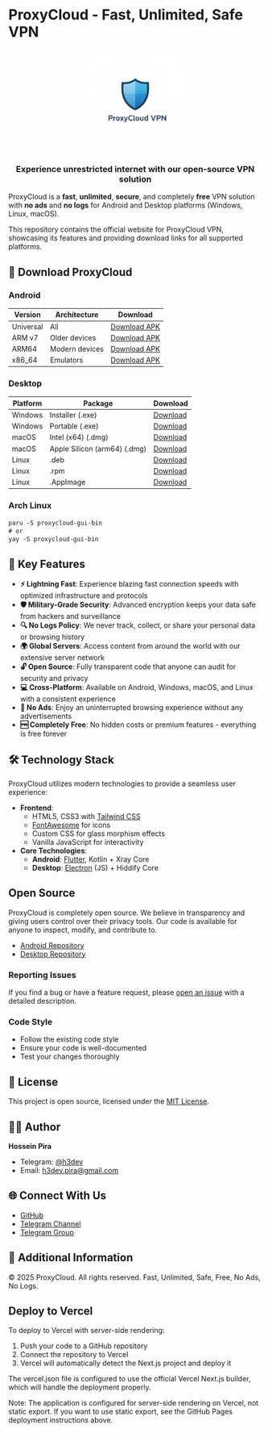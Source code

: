 # ProxyCloud - Fast, Unlimited, Safe VPN

<p align="center">
  <img src="public/images/logo.jpg" alt="ProxyCloud Logo" width="200">
</p>

<h3 align="center">Experience unrestricted internet with our open-source VPN solution</h3>

ProxyCloud is a **fast**, **unlimited**, **secure**, and completely **free** VPN solution with **no ads** and **no logs** for Android and Desktop platforms (Windows, Linux, macOS).

This repository contains the official website for ProxyCloud VPN, showcasing its features and providing download links for all supported platforms.

## 📲 Download ProxyCloud

### Android
| Version | Architecture | Download |
|---------|--------------|----------|
| Universal | All | [Download APK](https://github.com/code3-dev/ProxyCloud/releases/latest/download/proxycloud-universal.apk) |
| ARM v7 | Older devices | [Download APK](https://github.com/code3-dev/ProxyCloud/releases/latest/download/proxycloud-armeabi-v7a.apk) |
| ARM64 | Modern devices | [Download APK](https://github.com/code3-dev/ProxyCloud/releases/latest/download/proxycloud-arm64-v8a.apk) |
| x86_64 | Emulators | [Download APK](https://github.com/code3-dev/ProxyCloud/releases/latest/download/proxycloud-x86_64.apk) |

### Desktop
| Platform | Package | Download |
|----------|---------|----------|
| Windows | Installer (.exe) | [Download](https://github.com/code3-dev/ProxyCloud-GUI/releases/latest/download/proxycloud-gui-win-x64.exe) |
| Windows | Portable (.exe) | [Download](https://github.com/code3-dev/ProxyCloud-GUI/releases/latest/download/proxycloud-gui-win-portable.exe) |
| macOS | Intel (x64) (.dmg) | [Download](https://github.com/code3-dev/ProxyCloud-GUI/releases/latest/download/proxycloud-gui-mac-x64.dmg) |
| macOS | Apple Silicon (arm64) (.dmg) | [Download](https://github.com/code3-dev/ProxyCloud-GUI/releases/latest/download/proxycloud-gui-mac-arm64.dmg) |
| Linux | .deb | [Download](https://github.com/code3-dev/ProxyCloud-GUI/releases/latest/download/proxycloud-gui-linux-amd64.deb) |
| Linux | .rpm | [Download](https://github.com/code3-dev/ProxyCloud-GUI/releases/latest/download/proxycloud-gui-linux-x86_64.rpm) |
| Linux | .AppImage | [Download](https://github.com/code3-dev/ProxyCloud-GUI/releases/latest/download/proxycloud-gui-linux-x86_64.AppImage) |

### Arch Linux
```
paru -S proxycloud-gui-bin
# or
yay -S proxycloud-gui-bin
```

## 🌟 Key Features

- **⚡ Lightning Fast**: Experience blazing fast connection speeds with optimized infrastructure and protocols
- **🛡️ Military-Grade Security**: Advanced encryption keeps your data safe from hackers and surveillance
- **🔍 No Logs Policy**: We never track, collect, or share your personal data or browsing history
- **🌍 Global Servers**: Access content from around the world with our extensive server network
- **🔓 Open Source**: Fully transparent code that anyone can audit for security and privacy
- **💻 Cross-Platform**: Available on Android, Windows, macOS, and Linux with a consistent experience
- **🚫 No Ads**: Enjoy an uninterrupted browsing experience without any advertisements
- **🆓 Completely Free**: No hidden costs or premium features - everything is free forever

## 🛠️ Technology Stack

ProxyCloud utilizes modern technologies to provide a seamless user experience:

- **Frontend**: 
  - HTML5, CSS3 with [Tailwind CSS](https://tailwindcss.com/)
  - [FontAwesome](https://fontawesome.com/) for icons
  - Custom CSS for glass morphism effects
  - Vanilla JavaScript for interactivity
- **Core Technologies**:
  - **Android**: [Flutter](https://flutter.dev/), Kotlin + Xray Core
  - **Desktop**: [Electron](https://www.electronjs.org/) (JS) + Hiddify Core

## Open Source

ProxyCloud is completely open source. We believe in transparency and giving users control over their privacy tools. Our code is available for anyone to inspect, modify, and contribute to.

- [Android Repository](https://github.com/code3-dev/ProxyCloud)
- [Desktop Repository](https://github.com/code3-dev/ProxyCloud-GUI)

### Reporting Issues
If you find a bug or have a feature request, please [open an issue](https://github.com/code3-dev/ProxyCloud/issues) with a detailed description.

### Code Style
- Follow the existing code style
- Ensure your code is well-documented
- Test your changes thoroughly

## 📜 License

This project is open source, licensed under the [MIT License](LICENSE).

## 👨‍💻 Author

**Hossein Pira**

- Telegram: [@h3dev](https://t.me/h3dev)
- Email: h3dev.pira@gmail.com

## 🌐 Connect With Us

- [GitHub](https://github.com/code3-dev/ProxyCloud)
- [Telegram Channel](https://t.me/irdevs_dns)
- [Telegram Group](https://t.me/+G2_GaHbh1sM4ZGY0)

## 📄 Additional Information

© 2025 ProxyCloud. All rights reserved. Fast, Unlimited, Safe, Free, No Ads, No Logs.

## Deploy to Vercel

To deploy to Vercel with server-side rendering:

1. Push your code to a GitHub repository
2. Connect the repository to Vercel
3. Vercel will automatically detect the Next.js project and deploy it

The vercel.json file is configured to use the official Vercel Next.js builder, which will handle the deployment properly.

Note: The application is configured for server-side rendering on Vercel, not static export. If you want to use static export, see the GitHub Pages deployment instructions above.
